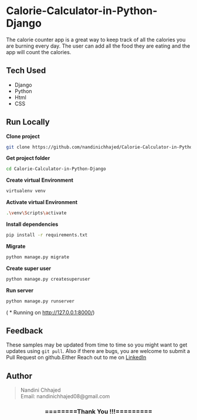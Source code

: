 # Calorie-Calculator-in-Python-Django
The calorie counter app is a great way to keep track of all the calories you are burning every day. The user can add all the food they are eating and the app will count the calories.

## Tech Used
- Django
- Python
- Html
- CSS

## Run Locally

**Clone project**

```bash
git clone https://github.com/nandinichhajed/Calorie-Calculator-in-Python-Django.git
```

**Get project folder**

```bash
cd Calorie-Calculator-in-Python-Django
```

**Create virtual Environment**

```bash
virtualenv venv
```

**Activate virtual Environment**

```bash
.\venv\Scripts\activate
```

**Install dependencies**

```bash
pip install -r requirements.txt
```

**Migrate**

```bash
python manage.py migrate
```

 **Create super user**

```bash
python manage.py createsuperuser
```

**Run server**

```bash
python manage.py runserver
```
( * Running on http://127.0.0.1:8000/)

## Feedback

These samples may be updated from time to time so you might want to get updates
using `git pull`.  Also if there are bugs, you are welcome to submit
a Pull Request on github.Either
Reach out to me on [LinkedIn](https://linkedin.com/in/nandinichhajed)

<h2>Author</h2>
<blockquote>
  Nandini Chhajed<br>
  Email: nandinichhajed08@gmail.com
</blockquote>

<div align="center">
    <h3>========Thank You !!!=========</h3>
</div>
